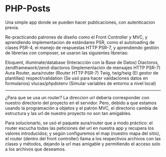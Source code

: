 # PHP-Posts
Una simple app donde se pueden hacer publicaciones, con autenticacion previa.

Re-practicando patrones de diseño como el Front Controller y MVC, y aprendiendo implementacion de estándares PSR, como el autoloading de clases PSR-4, el manejo de respuestas HTTP PSR-7, y aprendiendo gestión de librerías con composer, se usaron las siguientes librerías:

Eloquent, illuminate/database (Interacción con la Base de Datos)
Diactoros, zendframework/zend-diactoros (Implementación de mensajes HTTP PSR-7)
Aura Router, aura/router (Router HTTP PSR-7)
Twig, twig/twig (El gestor de plantillas)
respect/validation (Se usó para hacer validaciones datos en formularios)
vlucas/phpdotenv (Simular variables de entorno a nivel local)

-------------------------------

¿Para que se usa un router?
La direccion url debería corresponder con nuestro directorio del proyecto en el servidor. 
Pero, debido a que estamos usando la programación a objetos y el patrón MVC, el directorio 
cambia de estructura y las url de nuestro proyecto no son tan amigables.

Para solucionarlo, se usó el paquete aura/router que a modo práctico: el router escucha todas las 
peticiones del url en nuestra app y recupera los valores introducidos; y según configuremos el 
map (nuestro mapa del sitio), el router (dentro del front controller) llama a los respectivos 
archivos con las clases y métodos, dejando la url mas amigable y permitiendo el acceso solo 
a los archivos que deseamos.
